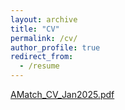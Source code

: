 ```yaml
---
layout: archive
title: "CV"
permalink: /cv/
author_profile: true
redirect_from:
  - /resume
---
```



[AMatch_CV_Jan2025.pdf](/files/AMatch_CV_Jan2025.pdf)

